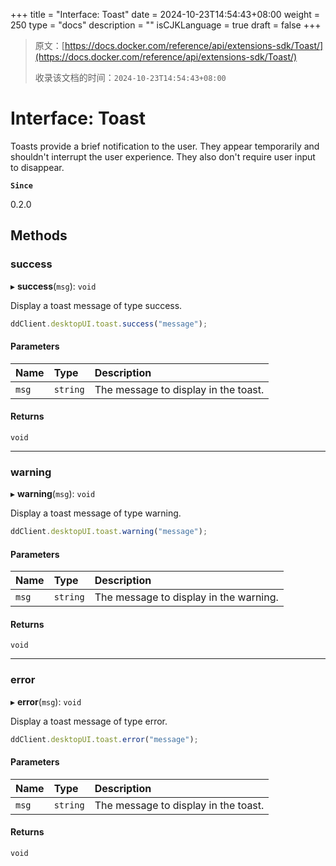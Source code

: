 +++
title = "Interface: Toast"
date = 2024-10-23T14:54:43+08:00
weight = 250
type = "docs"
description = ""
isCJKLanguage = true
draft = false
+++

> 原文：[https://docs.docker.com/reference/api/extensions-sdk/Toast/](https://docs.docker.com/reference/api/extensions-sdk/Toast/)
>
> 收录该文档的时间：`2024-10-23T14:54:43+08:00`

# Interface: Toast

Toasts provide a brief notification to the user. They appear temporarily and shouldn't interrupt the user experience. They also don't require user input to disappear.

**`Since`**

0.2.0

## Methods

### success

▸ **success**(`msg`): `void`

Display a toast message of type success.



```typescript
ddClient.desktopUI.toast.success("message");
```

#### Parameters

| Name  | Type     | Description                          |
| :---- | :------- | :----------------------------------- |
| `msg` | `string` | The message to display in the toast. |

#### Returns

```
void
```

------

### warning

▸ **warning**(`msg`): `void`

Display a toast message of type warning.



```typescript
ddClient.desktopUI.toast.warning("message");
```

#### Parameters

| Name  | Type     | Description                            |
| :---- | :------- | :------------------------------------- |
| `msg` | `string` | The message to display in the warning. |

#### Returns

```
void
```

------

### error

▸ **error**(`msg`): `void`

Display a toast message of type error.



```typescript
ddClient.desktopUI.toast.error("message");
```

#### Parameters

| Name  | Type     | Description                          |
| :---- | :------- | :----------------------------------- |
| `msg` | `string` | The message to display in the toast. |

#### Returns

```
void
```
